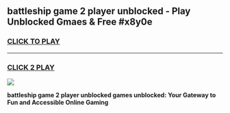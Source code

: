
## battleship game 2 player unblocked - Play Unblocked Gmaes & Free #x8y0e
<h3>
<a href="https://news.freeplayer.one?title=battleship_game_2_player_unblocked&ref=03M">CLICK TO PLAY</a></h3>
<hr>

<h3>
<a href="https://news.freeplayer.one?title=battleship_game_2_player_unblocked&ref=03M">CLICK 2 PLAY</a>
  
</h3>

<a href="https://news.freeplayer.one?title=battleship_game_2_player_unblocked&ref=03M"><img src="https://clearcache.store/games.png"></a>


**battleship game 2 player unblocked games unblocked: Your Gateway to Fun and Accessible Online Gaming**
